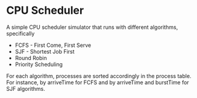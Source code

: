 # CPU Scheduler

A simple CPU scheduler simulator that runs with different algorithms, specifically
- FCFS - First Come, First Serve
- SJF - Shortest Job First
- Round Robin
- Priority Scheduling

For each algorithm, processes are sorted accordingly in the process table. For instance, by arriveTime for FCFS and by arriveTime and burstTime for SJF algorithms.
